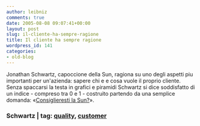 ```yaml
---
author: leibniz
comments: true
date: 2005-08-08 09:07:41+00:00
layout: post
slug: il-cliente-ha-sempre-ragione
title: Il cliente ha sempre ragione
wordpress_id: 141
categories:
- old-blog
---
```


Jonathan Schwartz, capoccione della Sun, ragiona su uno degli aspetti
piu importanti per un'azienda: sapere chi e e cosa vuole il proprio
cliente. Senza spaccarsi la testa in grafici e piramidi Schwartz si
dice soddisfatto di un indice - compreso tra 0 e 1 - costruito partendo
da una semplice domanda: «[Consiglieresti la Sun?](http://blogs.sun.com/roller/page/jonathan?entry=defining_quality)».  



### Schwartz | tag: [quality](http://www.technorati.com/tags/quality), [customer](http://www.technorati.com/tags/customer)
